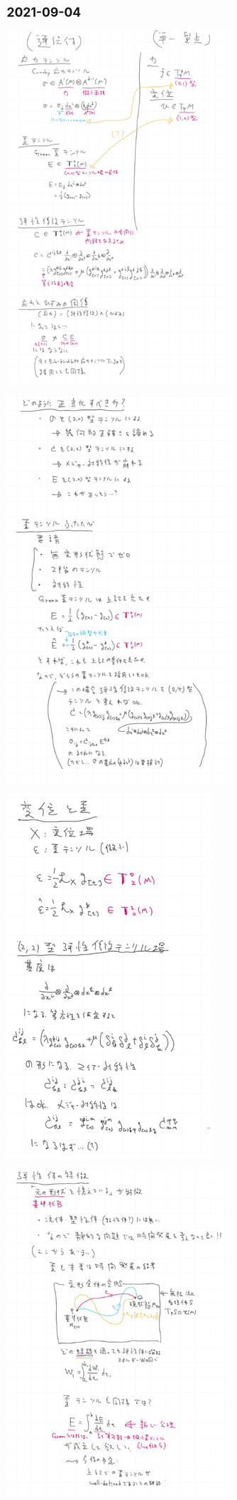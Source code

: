 # 2021-09-04

![](img/2021-09-04_1.png)

![](img/2021-09-04_2.png)

![](img/2021-09-04_3.png)

![](img/2021-09-04_4.png)
